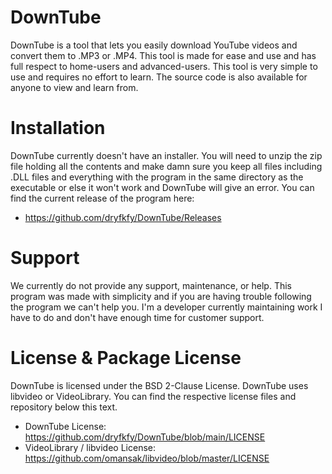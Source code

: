 # DownTube
DownTube is a tool that lets you easily download YouTube videos and convert them to .MP3 or .MP4. This tool is made for ease and use and has full respect to home-users and advanced-users. This tool is very simple to use and requires no effort to learn. The source code is also available for anyone to view and learn from.

# Installation
DownTube currently doesn't have an installer. You will need to unzip the zip file holding all the contents and make damn sure you keep all files including .DLL files and everything with the program in the same directory as the executable or else it won't work and DownTube will give an error. You can find the current release of the program here:

- https://github.com/dryfkfy/DownTube/Releases

# Support
We currently do not provide any support, maintenance, or help. This program was made with simplicity and if you are having trouble following the program we can't help you. I'm a developer currently maintaining work I have to do and don't have enough time for customer support.

# License & Package License
DownTube is licensed under the BSD 2-Clause License. DownTube uses libvideo or VideoLibrary. You can find the respective license files and repository below this text.

- DownTube License: https://github.com/dryfkfy/DownTube/blob/main/LICENSE
- VideoLibrary / libvideo License: https://github.com/omansak/libvideo/blob/master/LICENSE

